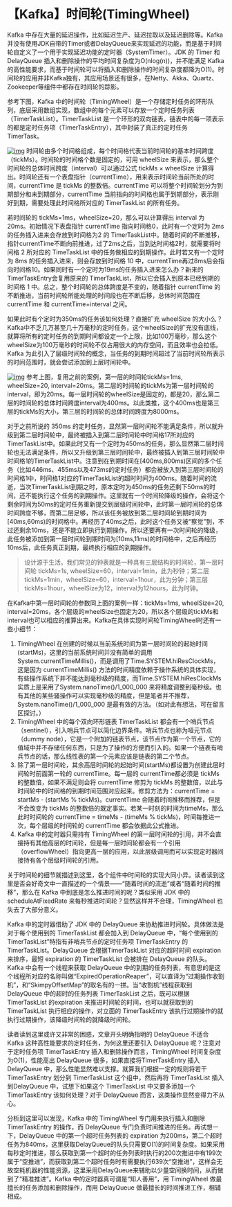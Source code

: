 # 【Kafka】时间轮(TimingWheel)

Kafka 中存在大量的延迟操作，比如延迟生产、延迟拉取以及延迟删除等。Kafka并没有使用JDK自带的Timer或者DelayQueue来实现延迟的功能，而是基于时间轮自定义了一个用于实现延迟功能的定时器（SystemTimer）。JDK 的 Timer 和 DelayQueue 插入和删除操作的平均时间复杂度为O(nlog(n))，并不能满足 Kafka 的高性能要求，而基于时间轮可以将插入和删除操作的时间复杂度都降为O(1)。时间轮的应用并非Kafka独有，其应用场景还有很多，在Netty、Akka、Quartz、Zookeeper等组件中都存在时间轮的踪影。

参考下图，Kafka 中的时间轮（TimingWheel）是一个存储定时任务的环形队列，底层采用数组实现，数组中的每个元素可以存放一个定时任务列表（TimerTaskList）。TimerTaskList 是一个环形的双向链表，链表中的每一项表示的都是定时任务项（TimerTaskEntry），其中封装了真正的定时任务 TimerTask。

[![img](http://image.honeypps.com/images/papers/2018/130.png)](http://image.honeypps.com/images/papers/2018/130.png)
时间轮由多个时间格组成，每个时间格代表当前时间轮的基本时间跨度（tickMs）。时间轮的时间格个数是固定的，可用 wheelSize 来表示，那么整个时间轮的总体时间跨度（interval）可以通过公式 tickMs × wheelSize 计算得出。时间轮还有一个表盘指针（currentTime），用来表示时间轮当前所处的时间，currentTime 是 tickMs 的整数倍。currentTime 可以将整个时间轮划分为到期部分和未到期部分，currentTime 当前指向的时间格也属于到期部分，表示刚好到期，需要处理此时间格所对应的 TimerTaskList 的所有任务。

若时间轮的 tickMs=1ms，wheelSize=20，那么可以计算得出 interval 为20ms。初始情况下表盘指针 currentTime 指向时间格0，此时有一个定时为 2ms 的任务插入进来会存放到时间格为2 的 TimerTaskList中。随着时间的不断推移，指针currentTime不断向前推进，过了2ms之后，当到达时间格2时，就需要将时间格 2 所对应的 TimeTaskList 中的任务做相应的到期操作。此时若又有一个定时为 8ms 的任务插入进来，则会存放到时间格 10 中，currentTime再过8ms后会指向时间格10。如果同时有一个定时为19ms的任务插入进来怎么办？新来的TimerTaskEntry会复用原来的 TimerTaskList，所以它会插入到原本已经到期的时间格 1 中。总之，整个时间轮的总体跨度是不变的，随着指针 currentTime 的不断推进，当前时间轮所能处理的时间段也在不断后移，总体时间范围在 currentTime 和 currentTime+interval 之间。

如果此时有个定时为350ms的任务该如何处理？直接扩充 wheelSize 的大小么？Kafka中不乏几万甚至几十万毫秒的定时任务，这个wheelSize的扩充没有底线，就算将所有的定时任务的到期时间都设定一个上限，比如100万毫秒，那么这个wheelSize为100万毫秒的时间轮不仅占用很大的内存空间，而且效率也会拉低。Kafka 为此引入了层级时间轮的概念，当任务的到期时间超过了当前时间轮所表示的时间范围时，就会尝试添加到上层时间轮中。

[![img](http://image.honeypps.com/images/papers/2018/131.png)](http://image.honeypps.com/images/papers/2018/131.png)
参考上图，复用之前的案例，第一层的时间轮tickMs=1ms, wheelSize=20, interval=20ms。第二层的时间轮的tickMs为第一层时间轮的interval，即为20ms。每一层时间轮的wheelSize是固定的，都是20，那么第二层的时间轮的总体时间跨度interval为400ms。以此类推，这个400ms也是第三层的tickMs的大小，第三层的时间轮的总体时间跨度为8000ms。

对于之前所说的 350ms 的定时任务，显然第一层时间轮不能满足条件，所以就升级到第二层时间轮中，最终被插入到第二层时间轮中时间格17所对应的TimerTaskList中。如果此时又有一个定时为450ms的任务，那么显然第二层时间轮也无法满足条件，所以又升级到第三层时间轮中，最终被插入到第三层时间轮中时间格1的TimerTaskList中。注意到在到期时间在[400ms,800ms)区间的多个任务（比如446ms、455ms以及473ms的定时任务）都会被放入到第三层时间轮的时间格1中，时间格1对应的TimerTaskList的超时时间为400ms。随着时间的流逝，当次TimerTaskList到期之时，原本定时为450ms的任务还剩下50ms的时间，还不能执行这个任务的到期操作。这里就有一个时间轮降级的操作，会将这个剩余时间为50ms的定时任务重新提交到层级时间轮中，此时第一层时间轮的总体时间跨度不够，而第二层足够，所以该任务被放到第二层时间轮到期时间为[40ms,60ms)的时间格中。再经历了40ms之后，此时这个任务又被“察觉”到，不过还剩余10ms，还是不能立即执行到期操作。所以还要再有一次时间轮的降级，此任务被添加到第一层时间轮到期时间为[10ms,11ms)的时间格中，之后再经历10ms后，此任务真正到期，最终执行相应的到期操作。

> 设计源于生活。我们常见的钟表就是一种具有三层结构的时间轮，第一层时间轮 tickMs=1s, wheelSize=60，interval=1min，此为秒钟；第二层 tickMs=1min，wheelSize=60，interval=1hour，此为分钟；第三层tickMs=1hour，wheelSize为12，interval为12hours，此为时钟。

在Kafka中第一层时间轮的参数同上面的案例一样：tickMs=1ms, wheelSize=20, interval=20ms，各个层级的wheelSize也固定为20，所以各个层级的tickMs和interval也可以相应的推算出来。Kafka在具体实现时间轮TimingWheel时还有一些小细节：

1. TimingWheel 在创建的时候以当前系统时间为第一层时间轮的起始时间(startMs)，这里的当前系统时间并没有简单的调用 System.currentTimeMillis()，而是调用了Time.SYSTEM.hiResClockMs，这是因为 currentTimeMillis() 方法的时间精度依赖于操作系统的具体实现，有些操作系统下并不能达到毫秒级的精度，而Time.SYSTEM.hiResClockMs 实质上是采用了System.nanoTime()/1_000_000 来将精度调整到毫秒级。也有其他的某些骚操作可以实现毫秒级的精度，但是笔者并不推荐，System.nanoTime()/1_000_000 是最有效的方法。（如对此有想法，可在留言区探讨。）
2. TimingWheel 中的每个双向环形链表 TimerTaskList 都会有一个哨兵节点（sentinel），引入哨兵节点可以简化边界条件。哨兵节点也称为哑元节点（dummy node），它是一个附加的链表节点，该节点作为第一个节点，它的值域中并不存储任何东西，只是为了操作的方便而引入的。如果一个链表有哨兵节点的话，那么线性表的第一个元素应该是链表的第二个节点。
3. 除了第一层时间轮，其余高层时间轮的起始时间(startMs)都设置为创建此层时间轮时前面第一轮的 currentTime。每一层的 currentTime都必须是 tickMs 的整数倍，如果不满足则会将 currentTime 修剪为 tickMs 的整数倍，以此与时间轮中的时间格的到期时间范围对应起来。修剪方法为：currentTime = startMs - (startMs % tickMs)。currentTime 会随着时间推移而推荐，但是不会改变为 tickMs 的整数倍的既定事实。若某一时刻的时间为timeMs，那么此时时间轮的 currentTime = timeMs - (timeMs % tickMs)，时间每推进一次，每个层级的时间轮的 currentTime 都会依据此公式推进。
4. Kafka 中的定时器只需持有 TimingWheel 的第一层时间轮的引用，并不会直接持有其他高层的时间轮，但是每一层时间轮都会有一个引用（overflowWheel）指向更高一层的应用，以此层级调用而可以实现定时器间接持有各个层级时间轮的引用。

关于时间轮的细节就描述到这里，各个组件中时间轮的实现大同小异。读者读到这里是否会好奇文中一直描述的一个情景——“随着时间的流逝”或者“随着时间的推移”，那么在 Kafka 中到底是怎么推进时间的呢？类似采用 JDK 中的 scheduleAtFixedRate 来每秒推进时间轮？显然这样并不合理，TimingWheel 也失去了大部分意义。

Kafka 中的定时器借助了 JDK 中的 DelayQueue 来协助推进时间轮。具体做法是对于每个使用到的 TimerTaskList 都会加入到 DelayQueue 中，“每个使用到的 TimerTaskList”特指有非哨兵节点的定时任务项 TimerTaskEntry 的 TimerTaskList。DelayQueue 会根据TimerTaskList 对应的超时时间 expiration 来排序，最短 expiration 的 TimerTaskList 会被排在 DelayQueue 的队头。Kafka 中会有一个线程来获取 DelayQueue 中的到期的任务列表，有意思的是这个线程所对应的名称叫做“ExpiredOperationReaper”，可以直译为“过期操作收割机”，和“SkimpyOffsetMap”的取名有的一拼。当“收割机”线程获取到DelayQueue 中的超时的任务列表 TimerTaskList 之后，既可以根据 TimerTaskList 的expiration 来推进时间轮的时间，也可以就获取到的 TimerTaskList 执行相应的操作，对立面的 TimerTaskEntry 该执行过期操作的就执行过期操作，该降级时间轮的就降级时间轮。

读者读到这里或许又非常的困惑，文章开头明确指明的 DelayQueue 不适合 Kafka 这种高性能要求的定时任务，为何这里还要引入 DelayQueue 呢？注意对于定时任务项 TimerTaskEntry 插入和删除操作而言，TimingWheel 时间复杂度为O(1)，性能高出 DelayQueue 很多，如果直接将TimerTaskEntry 插入 DelayQueue 中，那么性能显然难以支撑。就算我们根据一定的规则将若干 TimerTaskEntry 划分到 TimerTaskList 这个组中，然后再将 TimerTaskList 插入到DelayQueue 中，试想下如果这个 TimerTaskList 中又要多添加一个 TimerTaskEntry 该如何处理？对于 DelayQueue 而言，这类操作显然变得力不从心。

分析到这里可以发现，Kafka 中的 TimingWheel 专门用来执行插入和删除 TimerTaskEntry 的操作，而 DelayQueue 专门负责时间推进的任务。再试想一下，DelayQueue 中的第一个超时任务列表的 expiration 为200ms，第二个超时任务为840ms，这里获取DelayQueue的队头只需要O(1)的时间复杂度。如果采用每秒定时推进，那么获取到第一个超时的任务列表时执行的200次推进中有199次属于“空推进”，而获取到第二个超时任务时有需要执行639次“空推进”，这样会无故空耗机器的性能资源，这里采用DelayQueue来辅助以少量空间换时间，从而做到了“精准推进”。Kafka 中的定时器真可谓是“知人善用”，用 TimingWheel 做最擅长的任务添加和删除操作，而用 DelayQueue 做最擅长的时间推进工作，相辅相成。